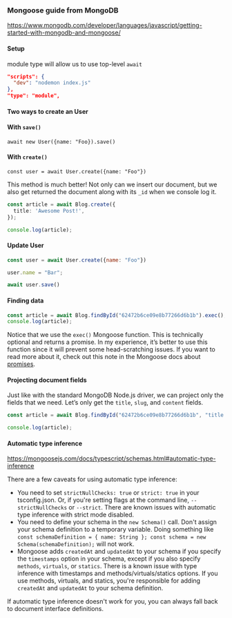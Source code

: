 ### Mongoose guide from MongoDB

https://www.mongodb.com/developer/languages/javascript/getting-started-with-mongodb-and-mongoose/

#### Setup

module type will allow us to use top-level `await`

```json
"scripts": {
  "dev": "nodemon index.js"
},
"type": "module",
```

#### Two ways to create an User

#### With `save()`
`await new User({name: "Foo}).save()`

#### With `create()`
`const user = await User.create({name: "Foo"})`

This method is much better! Not only can we insert our document, but we also get returned the document along with its `_id` when we console log it.

```ts
const article = await Blog.create({
  title: 'Awesome Post!',
});

console.log(article);
```

#### Update User

```js
const user = await User.create({name: "Foo"})

user.name = "Bar";

await user.save()
```

#### Finding data

```ts
const article = await Blog.findById("62472b6ce09e8b77266d6b1b").exec();
console.log(article);
```

Notice that we use the `exec()` Mongoose function. This is technically optional and returns a promise. In my experience, it’s better to use this function since it will prevent some head-scratching issues. If you want to read more about it, check out this note in the Mongoose docs about [promises](https://mongoosejs.com/docs/promises.html).

#### Projecting document fields

Just like with the standard MongoDB Node.js driver, we can project only the fields that we need. Let’s only get the `title`, `slug`, and `content` fields.

```ts
const article = await Blog.findById("62472b6ce09e8b77266d6b1b", "title slug content").exec();

console.log(article);
```

#### Automatic type inference

https://mongoosejs.com/docs/typescript/schemas.html#automatic-type-inference

There are a few caveats for using automatic type inference:

- You need to set `strictNullChecks: true` or `strict: true` in your tsconfig.json. Or, if you're setting flags at the command line, `--strictNullChecks` or `--strict`. There are known issues with automatic type inference with strict mode disabled.
- You need to define your schema in the `new Schema()` call. Don't assign your schema definition to a temporary variable. Doing something like `const schemaDefinition = { name: String }; const schema = new Schema(schemaDefinition);` will not work.
- Mongoose adds `createdAt` and `updatedAt` to your schema if you specify the `timestamps` option in your schema, except if you also specify `methods`, `virtuals`, or `statics`. There is a known issue with type inference with timestamps and methods/virtuals/statics options. If you use methods, virtuals, and statics, you're responsible for adding `createdAt` and `updatedAt` to your schema definition.

If automatic type inference doesn't work for you, you can always fall back to document interface definitions.